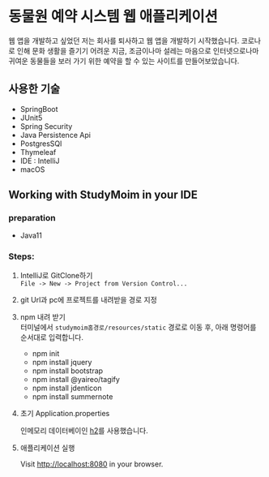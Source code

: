 # 동물원 예약 시스템 웹 애플리케이션
웹 앱을 개발하고 싶었던 저는 회사를 퇴사하고 웹 앱을 개발하기 시작했습니다. 코로나로 인해 문화 생활을 즐기기 어려운 지금, 조금이나마 설레는 마음으로 인터넷으로나마 귀여운 동물들을 보러 가기 위한 예약을 할 수 있는 사이트를 만들어보았습니다.

## 사용한 기술

- SpringBoot
- JUnit5
- Spring Security
- Java Persistence Api
- PostgresSQl
- Thymeleaf
- IDE : IntelliJ
- macOS

## Working with StudyMoim in your IDE
### preparation

- Java11



### Steps:

1) IntelliJ로 GitClone하기<br>
`File -> New -> Project from Version Control...`

2) git Url과 pc에 프로젝트를 내려받을 경로 지정

3) npm 내려 받기<br>
터미널에서 `studymoim홈경로/resources/static` 경로로 이동 후, 아래 명령어를 순서대로 입력합니다.
    - npm init
    - npm install jquery
    - npm install bootstrap
    - npm install @yaireo/tagify
    - npm install jdenticon
    - npm install summernote
4) 초기 Application.properties

    인메모리 데이터베이인 [h2](https://www.h2database.com/html/main.html
)를 사용했습니다.

4) 애플리케이션 실행

    Visit [http://localhost:8080](http://localhost:8080) in your browser.






